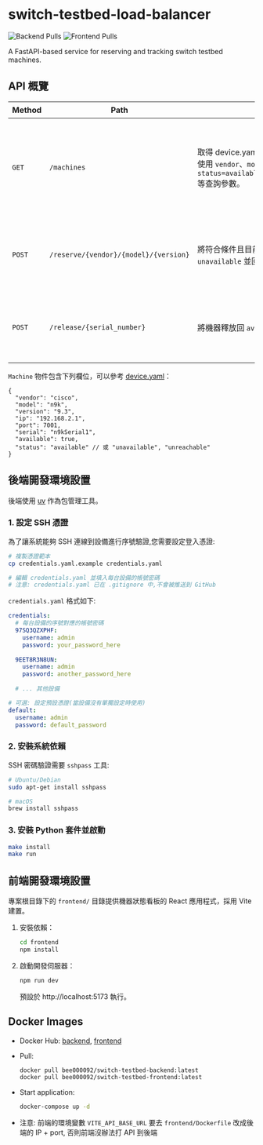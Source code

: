 # switch-testbed-load-balancer

![Backend Pulls](https://img.shields.io/docker/pulls/bee000092/switch-testbed-backend.svg)
![Frontend Pulls](https://img.shields.io/docker/pulls/bee000092/switch-testbed-frontend.svg)

A FastAPI-based service for reserving and tracking switch testbed machines.

## API 概覽

| Method | Path | 說明 | 回傳格式 |
| ------ | ---- | ---- | -------- |
| `GET` | `/machines` | 取得 device.yaml 中所有機器的即時狀態，可使用 `vendor`、`model`、`version`、`status=available\|unavailable\|unreachable` 等查詢參數。 | **200**: `{ "machines": Machine[] }`。<br>**4xx/5xx**: `{ "detail": "錯誤說明" }`。若無符合條件的機器，`machines` 為空陣列。|
| `POST` | `/reserve/{vendor}/{model}/{version}` | 將符合條件且目前可用的其中一台機器標記為 `unavailable` 並回傳詳細資訊。| **200**: `Machine`。<br>**404**: `{ "detail": "No available machines for given specification" }`。|
| `POST` | `/release/{serial_number}` | 將機器釋放回 `available` 狀態。 | **200**: `{ "machine": Machine }`。<br>**404**: `{ "detail": "Machine not found" }`。|


`Machine` 物件包含下列欄位，可以參考 [device.yaml](device.yaml)：

```jsonc
{
  "vendor": "cisco",
  "model": "n9k",
  "version": "9.3",
  "ip": "192.168.2.1",
  "port": 7001,
  "serial": "n9kSerial1",
  "available": true,
  "status": "available" // 或 "unavailable", "unreachable"
}
```

## 後端開發環境設置

後端使用 [uv](https://docs.astral.sh/uv/) 作為包管理工具。

### 1. 設定 SSH 憑證

為了讓系統能夠 SSH 連線到設備進行序號驗證,您需要設定登入憑證:

```bash
# 複製憑證範本
cp credentials.yaml.example credentials.yaml

# 編輯 credentials.yaml 並填入每台設備的帳號密碼
# 注意: credentials.yaml 已在 .gitignore 中,不會被推送到 GitHub
```

`credentials.yaml` 格式如下:

```yaml
credentials:
  # 每台設備的序號對應的帳號密碼
  97SQ3QZXPHF:
    username: admin
    password: your_password_here
  
  9EET8R3N8UN:
    username: admin
    password: another_password_here
  
  # ... 其他設備

# 可選: 設定預設憑證(當設備沒有單獨設定時使用)
default:
  username: admin
  password: default_password
```

### 2. 安裝系統依賴

SSH 密碼驗證需要 `sshpass` 工具:

```bash
# Ubuntu/Debian
sudo apt-get install sshpass

# macOS
brew install sshpass
```

### 3. 安裝 Python 套件並啟動

```bash
make install
make run
```

## 前端開發環境設置

專案根目錄下的 `frontend/` 目錄提供機器狀態看板的 React 應用程式，採用 Vite 建置。

1. 安裝依賴：

   ```bash
   cd frontend
   npm install
   ```

2. 啟動開發伺服器：

   ```bash
   npm run dev
   ```

   預設於 http://localhost:5173 執行。

## Docker Images

- Docker Hub: [backend](https://hub.docker.com/r/bee000092/switch-testbed-backend), [frontend](https://hub.docker.com/r/bee000092/switch-testbed-frontend)

- Pull:
  ```bash
  docker pull bee000092/switch-testbed-backend:latest
  docker pull bee000092/switch-testbed-frontend:latest
  ```
- Start application:
   ```bash
   docker-compose up -d
   ```
- 注意: 前端的環境變數 `VITE_API_BASE_URL` 要去 `frontend/Dockerfile` 改成後端的 IP + port, 否則前端沒辦法打 API 到後端
